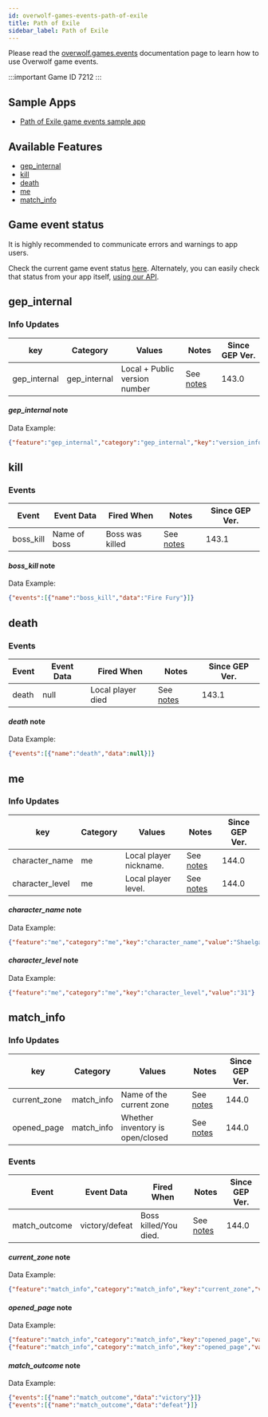 ```yaml
---
id: overwolf-games-events-path-of-exile
title: Path of Exile
sidebar_label: Path of Exile
---
```


Please read the [overwolf.games.events](overwolf-games-events) documentation page to learn how to use Overwolf game events.

:::important Game ID
7212
:::

## Sample Apps
* [Path of Exile game events sample app](https://github.com/overwolf/events-sample-apps)

## Available Features

* [gep_internal](#gep_internal)
* [kill](#kill)
* [death](#death)
* [me](#me)
* [match_info](#match_info)

## Game event status

It is highly recommended to communicate errors and warnings to app users. 

Check the current game event status [here](../status/all). Alternately, you can easily check that status from your app itself, [using our API](../topics/howto-check-events-status-from-app).

## gep_internal

### Info Updates

key          | Category    | Values                    | Notes                 | Since GEP Ver. |
------------ | ------------| ------------------------- | --------------------- | ------------- | 
gep_internal | gep_internal| Local + Public version number|See [notes](#gep_internal-note)|   143.0       |

#### *gep_internal* note

Data Example:

```json
{"feature":"gep_internal","category":"gep_internal","key":"version_info","value":"{"local_version":"143.0.10","public_version":"143.0.10","is_updated":true}"}
```

## kill

### Events

Event        | Event Data        | Fired When   | Notes              | Since GEP Ver. |
-------------| ------------------| ------------ | ------------------ | ---------------|
boss_kill    | Name of boss      | Boss was killed| See [notes](#boss_kill-note)| 143.1 |

#### *boss_kill* note

Data Example:

```json
{"events":[{"name":"boss_kill","data":"Fire Fury"}]}
```

## death

### Events

Event        | Event Data        | Fired When        | Notes              | Since GEP Ver. |
-------------| ------------------| ----------------- | ------------------ | ---------------|
death        | null              | Local player died | See [notes](#death-note)| 143.1     |

#### *death* note

Data Example:

```json
{"events":[{"name":"death","data":null}]}
```

## me

### Info Updates

key          | Category    | Values                    | Notes                 | Since GEP Ver. |
------------ | ------------| ------------------------- | --------------------- | ------------- | 
character_name| me        | Local player nickname.     |See [notes](#character_name-note)|   144.0  |
character_level| me        | Local player level.       |See [notes](#character_level-note)|   144.0  |


#### *character_name* note

Data Example:

```json
{"feature":"me","category":"me","key":"character_name","value":"Shaelgaas"}
```

#### *character_level* note

Data Example:

```json
{"feature":"me","category":"me","key":"character_level","value":"31"}
```

## match_info

### Info Updates

key          | Category    | Values                    | Notes                 | Since GEP Ver. |
------------ | ------------| ------------------------- | --------------------- | ------------- | 
current_zone | match_info  | Name of the current zone  |See [notes](#current_zone-note)|   144.0  |
opened_page  | match_info  | Whether inventory is open/closed |See [notes](#opened_page-note)|   144.0  |

### Events

Event        | Event Data        | Fired When        | Notes              | Since GEP Ver. |
-------------| ------------------| ----------------- | ------------------ | ---------------|
match_outcome| victory/defeat  | Boss killed/You died.|See [notes](#match_outcome-note)|   144.0  |

#### *current_zone* note

Data Example:

```json
{"feature":"match_info","category":"match_info","key":"current_zone","value":"Lioneye's Watch"}
```

#### *opened_page* note

Data Example:

```json
{"feature":"match_info","category":"match_info","key":"opened_page","value":"inventory"}
{"feature":"match_info","category":"match_info","key":"opened_page","value":null}
```

#### *match_outcome* note

Data Example:

```json
{"events":[{"name":"match_outcome","data":"victory"}]}
{"events":[{"name":"match_outcome","data":"defeat"}]}
```
